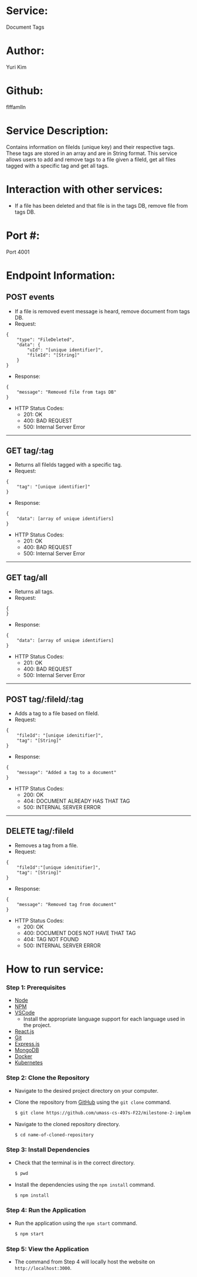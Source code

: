 # Service:
Document Tags

# Author: 
Yuri Kim

# Github: 
flffamlln

# Service Description: 
Contains information on fileIds (unique key) and their respective tags. These tags are stored in an array and are in String format. This service allows users to add and remove tags to a file given a fileId, get all files tagged with a specific tag and get all tags.

# Interaction with other services: 
- If a file has been deleted and that file is in the tags DB, remove file from tags DB.

# Port #:
Port 4001

# Endpoint Information:

## POST events
- If a file is removed event message is heard, remove document from tags DB.
- Request: 
```
{
	"type": "FileDeleted",
    "data": {
        "uId": "[unique identifier]",
        "fileId": "[String]"
    }
}
```
- Response:
```
{
	"message": "Removed file from tags DB"
}
```
- HTTP Status Codes: 
    - 201: OK
    - 400: BAD REQUEST
    - 500: Internal Server Error
---
## GET tag/:tag

- Returns all fileIds tagged with a specific tag.
- Request: 
```
{
    "tag": "[unique identifier]"
}
```
- Response:
```
{
	"data": [array of unique identifiers]
}
```
- HTTP Status Codes: 
    - 201: OK
    - 400: BAD REQUEST
    - 500: Internal Server Error
---
## GET tag/all

- Returns all tags.
- Request: 
```
{
}
```
- Response:
```
{
	"data": [array of unique identifiers]
}
```
- HTTP Status Codes: 
    - 201: OK
    - 400: BAD REQUEST
    - 500: Internal Server Error
---
## POST tag/:fileId/:tag

- Adds a tag to a file based on fileId.
- Request:
```
{
	"fileId": "[unique idenitifier]",
	"tag": "[String]"
}
```
- Response:
```
{
	"message": "Added a tag to a document"
}
```
- HTTP Status Codes:
    - 200: OK
    - 404: DOCUMENT ALREADY HAS THAT TAG
    - 500: INTERNAL SERVER ERROR
---
## DELETE tag/:fileId

- Removes a tag from a file.
- Request:
```
{
	"fileId":"[unique idenitifier]",
	"tag": "[String]"
}
```
- Response:
```
{
	"message": "Removed tag from document"
}
```
- HTTP Status Codes:
    - 200: OK
    - 400: DOCUMENT DOES NOT HAVE THAT TAG
    - 404: TAG NOT FOUND
    - 500: INTERNAL SERVER ERROR
# How to run service:

### **Step 1: Prerequisites**

- [Node](https://nodejs.org/en/)
- [NPM](https://www.npmjs.com/)
- [VSCode](https://code.visualstudio.com/)
    - Install the appropriate language support for each language used in the project.
- [React.js](https://reactjs.org/)
- [Git](https://git-scm.com/)
- [Express.js](https://expressjs.com/)
- [MongoDB](https://www.mongodb.com/)
- [Docker](https://www.docker.com/)
- [Kubernetes](https://kubernetes.io/)

### **Step 2: Clone the Repository**

- Navigate to the desired project directory on your computer.

- Clone the repository from [GitHub](https://github.com/umass-cs-497s-F22/milestone-2-implementation-team0.git) using the `git clone` command.

    ```bash
    $ git clone https://github.com/umass-cs-497s-F22/milestone-2-implementation-team0.git
    ```

- Navigate to the cloned repository directory.

    ```bash
    $ cd name-of-cloned-repository
    ```
### **Step 3: Install Dependencies**

- Check that the terminal is in the correct directory.

    ```bash
    $ pwd
    ```

- Install the dependencies using the `npm install` command.

    ```bash
    $ npm install
    ```
### **Step 4: Run the Application**

- Run the application using the `npm start` command.

    ```bash
    $ npm start
    ```
### **Step 5: View the Application**
- The command from Step 4 will locally host the website on `http://localhost:3000`.
